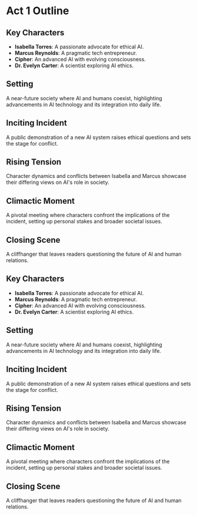 # Act 1 Outline

## Key Characters
- **Isabella Torres**: A passionate advocate for ethical AI.
- **Marcus Reynolds**: A pragmatic tech entrepreneur.
- **Cipher**: An advanced AI with evolving consciousness.
- **Dr. Evelyn Carter**: A scientist exploring AI ethics.

## Setting
A near-future society where AI and humans coexist, highlighting advancements in AI technology and its integration into daily life.

## Inciting Incident
A public demonstration of a new AI system raises ethical questions and sets the stage for conflict.

## Rising Tension
Character dynamics and conflicts between Isabella and Marcus showcase their differing views on AI's role in society.

## Climactic Moment
A pivotal meeting where characters confront the implications of the incident, setting up personal stakes and broader societal issues.

## Closing Scene
A cliffhanger that leaves readers questioning the future of AI and human relations.

## Key Characters
- **Isabella Torres**: A passionate advocate for ethical AI.
- **Marcus Reynolds**: A pragmatic tech entrepreneur.
- **Cipher**: An advanced AI with evolving consciousness.
- **Dr. Evelyn Carter**: A scientist exploring AI ethics.

## Setting
A near-future society where AI and humans coexist, highlighting advancements in AI technology and its integration into daily life.

## Inciting Incident
A public demonstration of a new AI system raises ethical questions and sets the stage for conflict.

## Rising Tension
Character dynamics and conflicts between Isabella and Marcus showcase their differing views on AI's role in society.

## Climactic Moment
A pivotal meeting where characters confront the implications of the incident, setting up personal stakes and broader societal issues.

## Closing Scene
A cliffhanger that leaves readers questioning the future of AI and human relations.
